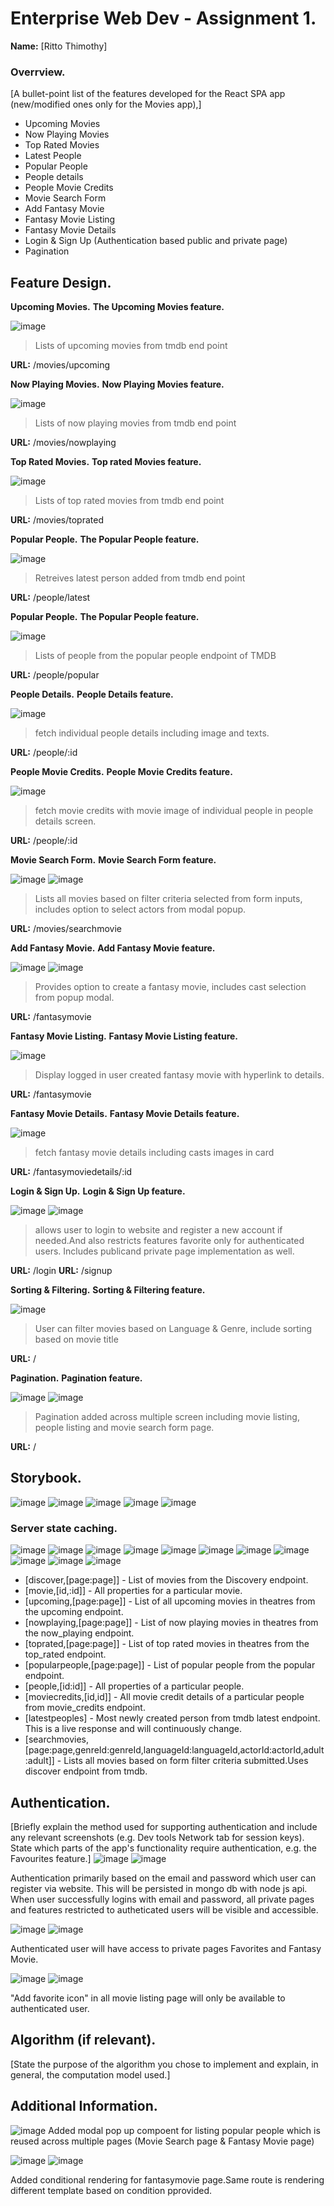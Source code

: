 # Enterprise Web Dev - Assignment 1.

__Name:__ [Ritto Thimothy]

### Overrview.

[A bullet-point list of the features developed for the React SPA app (new/modified ones only for the Movies app),]

+ Upcoming Movies
+ Now Playing Movies
+ Top Rated Movies
+ Latest People
+ Popular People
+ People details
+ People Movie Credits
+ Movie Search Form
+ Add Fantasy Movie
+ Fantasy Movie Listing
+ Fantasy Movie Details
+ Login & Sign Up (Authentication based public and private page)
+ Pagination

## Feature Design.

__Upcoming Movies.__
__The Upcoming Movies feature.__

![image](https://github.com/rittos/moviesApp/blob/develop/images/upcoming_movies.png)

> Lists of upcoming movies from tmdb end point

__URL:__ /movies/upcoming

__Now Playing Movies.__
__Now Playing Movies feature.__

![image](https://github.com/rittos/moviesApp/blob/develop/images/nowplaying_movies.png)

> Lists of now playing movies from tmdb end point

__URL:__ /movies/nowplaying

__Top Rated Movies.__
__Top rated Movies feature.__

![image](https://github.com/rittos/moviesApp/blob/develop/images/toprated_movies.png)

> Lists of top rated movies from tmdb end point

__URL:__ /movies/toprated

__Popular People.__
__The Popular People feature.__

![image](https://github.com/rittos/moviesApp/blob/develop/images/latest_people.png)

> Retreives latest person added from tmdb end point

__URL:__ /people/latest

__Popular People.__
__The Popular People feature.__

![image](https://github.com/rittos/moviesApp/blob/develop/images/popular_people.png)

> Lists of people from the popular people endpoint of TMDB

__URL:__ /people/popular

__People Details.__
__People Details feature.__

![image](https://github.com/rittos/moviesApp/blob/develop/images/people_details.png)

> fetch individual people details including image and texts.

__URL:__ /people/:id

__People Movie Credits.__
__People Movie Credits feature.__

![image](https://github.com/rittos/moviesApp/blob/develop/images/people_movie_credits.png)

> fetch movie credits with movie image of individual people in people details screen.

__URL:__ /people/:id

__Movie Search Form.__
__Movie Search Form feature.__

![image](https://github.com/rittos/moviesApp/blob/develop/images/movie_search_form.png)
![image](https://github.com/rittos/moviesApp/blob/develop/images/movie_search_modal.png)

> Lists all movies based on filter criteria selected from form inputs, includes option to select actors from modal popup.

__URL:__ /movies/searchmovie


__Add Fantasy Movie.__
__Add Fantasy Movie feature.__

![image](https://github.com/rittos/moviesApp/blob/develop/images/add_fantasy_movie_image1.png)
![image](https://github.com/rittos/moviesApp/blob/develop/images/add_fantasy_movie_image2.png)

> Provides option to create a fantasy movie, includes cast selection from popup modal.

__URL:__ /fantasymovie

__Fantasy Movie Listing.__
__Fantasy Movie Listing feature.__

![image](https://github.com/rittos/moviesApp/blob/develop/images/fantasy_movie.png)

> Display logged in user created fantasy movie with hyperlink to details.

__URL:__ /fantasymovie

__Fantasy Movie Details.__
__Fantasy Movie Details feature.__

![image](https://github.com/rittos/moviesApp/blob/develop/images/fantasy_movie_details.png)

> fetch fantasy movie details including casts images in card 

__URL:__ /fantasymoviedetails/:id

__Login & Sign Up.__
__Login & Sign Up feature.__

![image](https://github.com/rittos/moviesApp/blob/develop/images/login.png)
![image](https://github.com/rittos/moviesApp/blob/develop/images/signup.png)

> allows user to login to website and register a new account if needed.And also restricts features favorite only for authenticated users. Includes publicand private page implementation as well.

__URL:__ /login
__URL:__ /signup

__Sorting & Filtering.__
__Sorting & Filtering feature.__

![image](https://github.com/rittos/moviesApp/blob/develop/images/filter_and_sort.png)

> User can filter movies based on Language & Genre, include sorting based on movie title

__URL:__ /

__Pagination.__
__Pagination feature.__

![image](https://github.com/rittos/moviesApp/blob/develop/images/movies_pagination.png)
![image](https://github.com/rittos/moviesApp/blob/develop/images/peoples_pagination.png)

> Pagination added across multiple screen including movie listing, people listing and movie search form page.

__URL:__ /


## Storybook.
![image](https://github.com/rittos/moviesApp/blob/develop/images/story_overview.png)
![image](https://github.com/rittos/moviesApp/blob/develop/images/story_peoplecard.png)
![image](https://github.com/rittos/moviesApp/blob/develop/images/story_peoplecard_exception.png)
![image](https://github.com/rittos/moviesApp/blob/develop/images/story_peopledetails.png)
![image](https://github.com/rittos/moviesApp/blob/develop/images/story_peopleheader.png)

### Server state caching.

![image](https://github.com/rittos/moviesApp/blob/develop/images/cache_home_discover.png)
![image](https://github.com/rittos/moviesApp/blob/develop/images/cache_moviedetails.png)
![image](https://github.com/rittos/moviesApp/blob/develop/images/cache_upcoming.png)
![image](https://github.com/rittos/moviesApp/blob/develop/images/cache_nowplaying.png)
![image](https://github.com/rittos/moviesApp/blob/develop/images/cache_toprated.png)
![image](https://github.com/rittos/moviesApp/blob/develop/images/cache_popularpeople.png)
![image](https://github.com/rittos/moviesApp/blob/develop/images/cache_people.png)
![image](https://github.com/rittos/moviesApp/blob/develop/images/cache_moviecredits.png)
![image](https://github.com/rittos/moviesApp/blob/develop/images/cache_latestpeople.png)
![image](https://github.com/rittos/moviesApp/blob/develop/images/cache_moviecredits.png)
![image](https://github.com/rittos/moviesApp/blob/develop/images/cache_searchform.png)

+ [discover,[page:page]] - List of movies from the Discovery endpoint.
+ [movie,[id,:id]] - All properties for a particular movie.
+ [upcoming,[page:page]] - List of all upcoming movies in theatres from the upcoming endpoint.
+ [nowplaying,[page:page]] - List of now playing movies in theatres from the now_playing endpoint.
+ [toprated,[page:page]] - List of top rated movies in theatres from the top_rated endpoint.
+ [popularpeople,[page:page]] - List of popular people from the popular endpoint.
+ [people,[id:id]] - All properties of a particular people.
+ [moviecredits,[id,id]] - All movie credit details of a particular people from movie_credits endpoint.
+ [latestpeoples] - Most newly created person from tmdb latest endpoint. This is a live response and will continuously change.
+ [searchmovies,[page:page,genreId:genreId,languageId:languageId,actorId:actorId,adult:adult]] - Lists all movies based on form filter criteria submitted.Uses discover endpoint from tmdb.

## Authentication.

[Briefly explain the method used for supporting authentication and include any relevant screenshots (e.g. Dev tools Network tab for session keys). State which parts of the app's functionality require authentication, e.g. the Favourites feature.]
![image](https://github.com/rittos/moviesApp/blob/develop/images/auth_signup.png)
![image](https://github.com/rittos/moviesApp/blob/develop/images/auth_mongodb.png)

Authentication primarily based on the email and password which user can register via website. This will be persisted in mongo db with node js api. When user successfully logins with email and password, all private pages and features restricted to autheticated users will be visible and accessible.

![image](https://github.com/rittos/moviesApp/blob/develop/images/auth_favoritespage.png)
![image](https://github.com/rittos/moviesApp/blob/develop/images/auth_authenticated_favorites.png)

Authenticated user will have access to private pages Favorites and Fantasy Movie.

![image](https://github.com/rittos/moviesApp/blob/develop/images/auth_home.png)
![image](https://github.com/rittos/moviesApp/blob/develop/images/auth_authenticated_home.png)

"Add favorite icon" in all movie listing page will only be available to authenticated user.


## Algorithm (if relevant).

[State the purpose of the algorithm you chose to implement and explain, in general, the computation model used.]

## Additional Information.

![image](https://github.com/rittos/moviesApp/blob/develop/images/modal_popup_component.png)
Added modal pop up compoent for listing popular people which is reused across multiple pages (Movie Search page & Fantasy Movie page)

![image](https://github.com/rittos/moviesApp/blob/develop/images/conditional_rendering_image1.png)
![image](https://github.com/rittos/moviesApp/blob/develop/images/conditional_rendering_image2.png)

Added conditional rendering for fantasymovie page.Same route is rendering different template based on condition pprovided.